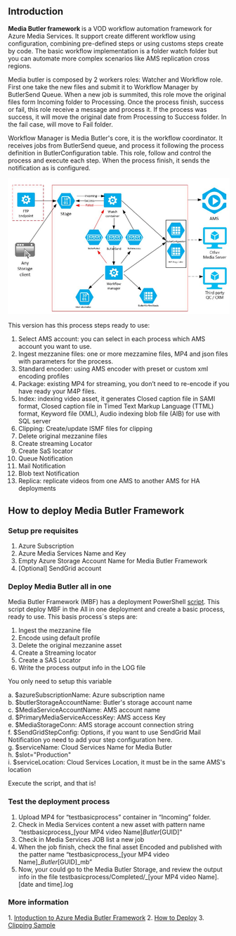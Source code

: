 
<h2>Introduction</h2>
<b>Media Butler framework </b> is a VOD workflow automation framework for Azure Media Services. It support create different workflow using configuration, combining pre-defined steps or using customs steps create by code.
The basic workflow implementation is a folder watch folder but you can automate more complex scenarios like AMS replication cross regions.

Media butler is composed by 2 workers roles: Watcher and Workflow role. First one take the new files and submit it to Workflow Manager  by ButlerSend Queue. When a new job is summited, this role move the original files form Incoming folder to Processing.   Once the process finish, success or fail, this role receive a message and process it. If the process was success, it will move the original date from Processing to Success folder. In the fail case, will move to Fail folder.

Workflow Manager is Media Butler's core, it is the workflow coordinator. It receives jobs from ButlerSend queue, and process it following the process definition in ButlerConfiguration table. This role, follow and control the process and execute each step. When the process finish, it sends the notification as is configured. 

<img src="./docs/ButlerReadmeImg.JPG">

This version has this process steps ready to use:

1.	Select AMS account: you can select in each process which  AMS account you want to use.
2.	Ingest mezzanine files:  one or more mezzamine files, MP4 and json files with parameters for the process.
3.	Standard encoder: using AMS encoder with preset or custom xml encoding profiles
4.	Package: existing MP4 for streaming, you don’t need to re-encode if you have ready your M4P files.
5.	Index: indexing video asset, it generates  Closed caption file in SAMI format,  Closed caption file in Timed Text Markup Language (TTML) format,  Keyword file (XML),  Audio indexing blob file (AIB) for use with SQL server
6.	Clipping: Create/update  ISMF files  for clipping
7.	Delete original mezzanine files
8.	Create streaming Locator
9.	Create SaS locator
10.	Queue Notification
11.	Mail Notification
12.	Blob text Notification
13.	Replica: replicate videos from one AMS to another AMS for HA deployments

  

 <h2>How to deploy Media Butler Framework</h2>
  <h3>Setup pre requisites</h3>

  1. Azure Subscription
  2. Azure Media Services Name and Key
  3. Empty Azure Storage Account Name for Media Butler Framework
  4. [Optional] SendGrid account

  <h3>Deploy Media Butler all in one</h3>
  Media Butler Framework (MBF) has a deployment PowerShell <a href="./MediaButlerDeploy.ps1">script</a>. This script deploy MBF in the All in one deployment and create a basic process, ready to use. This basis process´s steps are:

  1. Ingest the mezzanine file
  2. Encode using default profile
  3. Delete the original mezzanine asset
  4. Create a Streaming locator
  5. Create a SAS Locator
  6. Write the process output info in the LOG file

You only need to setup this variable

a. $azureSubscriptionName: Azure subscription name<br>
b. $butlerStorageAccountName: Butler's storage account name<br>
c. $MediaServiceAccountName: AMS account name<br>
d. $PrimaryMediaServiceAccessKey: AMS access Key<br>
e. $MediaStorageConn: AMS storage account connection string<br>
f. $SendGridStepConfig: Options, if you want to use SendGrid Mail Notification yo need to add your step configuration here.<br>
g. $serviceName: Cloud Services Name for Media Butler<br>
h. $slot="Production"<br>
i. $serviceLocation: Cloud Services Location, it must be in the same AMS's location<br>

Execute the script, and that is!


<h3>Test the deployment process </h3>
  
1. Upload MP4 for “testbasicprocess” container in “Incoming” folder.
2. Check in Media Services content a new asset with pattern name “testbasicprocess_[your MP4 video Name]_Butler_[GUID]”
3. Check in Media Services JOB list a new job
4. When the job finish, check the  final asset Encoded and published with the patter name “testbasicprocess_[your MP4 video Name]__Butler_[GUID]_mb”
5. Now, your could go to the Media Butler Storage, and review the output info in the file  testbasicprocess/Completed/_[your MP4 video Name].[date and time].log

  <h3>More information</h3>
  1. <a href="./docs/Introduction.md">Intoduction to Azure Media Butler Framework</a>
  2. <a href="./docs/HowToDeploy.md">How to Deploy</a>
  3. <a href="./docs/SampleClipping.md">Clipping Sample</a>